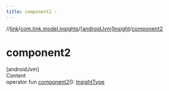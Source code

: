 ```yaml
---
title: component2 -
---
```

//[link](../../index.md)/[com.tink.model.insights](../index.md)/[[androidJvm]Insight](index.md)/[component2](component2.md)



# component2  
[androidJvm]  
Content  
operator fun [component2](component2.md)(): [InsightType](../[android-jvm]-insight-type/index.md)  



